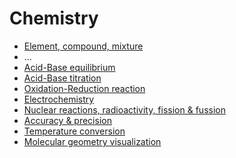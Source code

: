 ﻿# Chemistry

- [Element, compound, mixture](element-compound-mixture)
- ...
- [Acid-Base equilibrium](acid-base-equilibrium)
- [Acid-Base titration](acid-base-titration)
- [Oxidation-Reduction reaction](oxidation-reduction-reaction)
- [Electrochemistry](electrochemistry)
- [Nuclear reactions, radioactivity, fission & fussion](nuclear-reactions)
- [Accuracy & precision](accuracy-and-precission)
- [Temperature conversion](temperature-conversion)
- [Molecular geometry visualization](molecular-geometry-visualization)